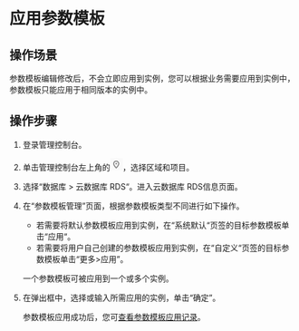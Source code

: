 # 应用参数模板<a name="rds_sqlserver_05_0018"></a>

## 操作场景<a name="zh-cn_topic_0171122525_section732387614651"></a>

参数模板编辑修改后，不会立即应用到实例，您可以根据业务需要应用到实例中，参数模板只能应用于相同版本的实例中。

## 操作步骤<a name="zh-cn_topic_0171122525_section05781558132917"></a>

1.  登录管理控制台。
2.  单击管理控制台左上角的![](figures/Region灰色图标.png)，选择区域和项目。
3.  选择“数据库  \>  云数据库 RDS“。进入云数据库 RDS信息页面。
4.  在“参数模板管理”页面，根据参数模板类型不同进行如下操作。

    -   若需要将默认参数模板应用到实例，在“系统默认“页签的目标参数模板单击“应用“。
    -   若需要将用户自己创建的参数模板应用到实例，在“自定义“页签的目标参数模板单击“更多\>应用”。

    一个参数模板可被应用到一个或多个实例。

5.  在弹出框中，选择或输入所需应用的实例，单击“确定”。

    参数模板应用成功后，您可[查看参数模板应用记录](查看参数模板应用记录（SQL-Server）.md)。


